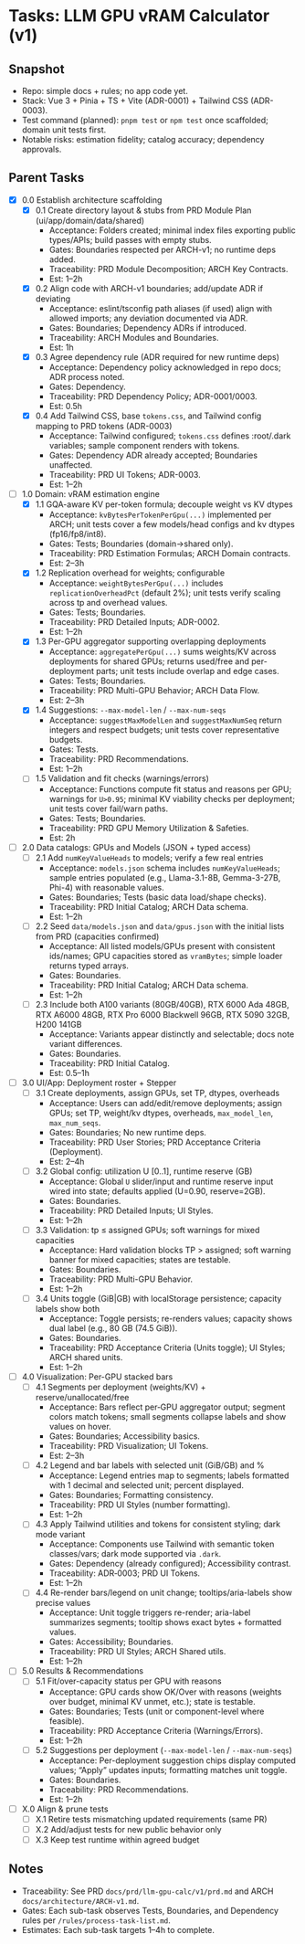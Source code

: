 # Tasks: LLM GPU vRAM Calculator (v1)

## Snapshot

- Repo: simple docs + rules; no app code yet.
- Stack: Vue 3 + Pinia + TS + Vite (ADR-0001) + Tailwind CSS (ADR-0003).
- Test command (planned): `pnpm test` or `npm test` once scaffolded; domain unit tests first.
- Notable risks: estimation fidelity; catalog accuracy; dependency approvals.

## Parent Tasks

- [x] 0.0 Establish architecture scaffolding
  - [x] 0.1 Create directory layout & stubs from PRD Module Plan (ui/app/domain/data/shared)
    - Acceptance: Folders created; minimal index files exporting public types/APIs; build passes with empty stubs.
    - Gates: Boundaries respected per ARCH-v1; no runtime deps added.
    - Traceability: PRD Module Decomposition; ARCH Key Contracts.
    - Est: 1–2h
  - [x] 0.2 Align code with ARCH-v1 boundaries; add/update ADR if deviating
    - Acceptance: eslint/tsconfig path aliases (if used) align with allowed imports; any deviation documented via ADR.
    - Gates: Boundaries; Dependency ADRs if introduced.
    - Traceability: ARCH Modules and Boundaries.
    - Est: 1h
  - [x] 0.3 Agree dependency rule (ADR required for new runtime deps)
    - Acceptance: Dependency policy acknowledged in repo docs; ADR process noted.
    - Gates: Dependency.
    - Traceability: PRD Dependency Policy; ADR-0001/0003.
    - Est: 0.5h
  - [x] 0.4 Add Tailwind CSS, base `tokens.css`, and Tailwind config mapping to PRD tokens (ADR-0003)
    - Acceptance: Tailwind configured; `tokens.css` defines :root/.dark variables; sample component renders with tokens.
    - Gates: Dependency ADR already accepted; Boundaries unaffected.
    - Traceability: PRD UI Tokens; ADR-0003.
    - Est: 1–2h

- [ ] 1.0 Domain: vRAM estimation engine
  - [x] 1.1 GQA-aware KV per-token formula; decouple weight vs KV dtypes
    - Acceptance: `kvBytesPerTokenPerGpu(...)` implemented per ARCH; unit tests cover a few models/head configs and kv dtypes (fp16/fp8/int8).
    - Gates: Tests; Boundaries (domain→shared only).
    - Traceability: PRD Estimation Formulas; ARCH Domain contracts.
    - Est: 2–3h
  - [x] 1.2 Replication overhead for weights; configurable
    - Acceptance: `weightBytesPerGpu(...)` includes `replicationOverheadPct` (default 2%); unit tests verify scaling across tp and overhead values.
    - Gates: Tests; Boundaries.
    - Traceability: PRD Detailed Inputs; ADR-0002.
    - Est: 1–2h
  - [x] 1.3 Per-GPU aggregator supporting overlapping deployments
    - Acceptance: `aggregatePerGpu(...)` sums weights/KV across deployments for shared GPUs; returns used/free and per-deployment parts; unit tests include overlap and edge cases.
    - Gates: Tests; Boundaries.
    - Traceability: PRD Multi-GPU Behavior; ARCH Data Flow.
    - Est: 2–3h
  - [x] 1.4 Suggestions: `--max-model-len` / `--max-num-seqs`
    - Acceptance: `suggestMaxModelLen` and `suggestMaxNumSeq` return integers and respect budgets; unit tests cover representative budgets.
    - Gates: Tests.
    - Traceability: PRD Recommendations.
    - Est: 1–2h
  - [ ] 1.5 Validation and fit checks (warnings/errors)
    - Acceptance: Functions compute fit status and reasons per GPU; warnings for `U>0.95`; minimal KV viability checks per deployment; unit tests cover fail/warn paths.
    - Gates: Tests; Boundaries.
    - Traceability: PRD GPU Memory Utilization & Safeties.
    - Est: 2h

- [ ] 2.0 Data catalogs: GPUs and Models (JSON + typed access)
  - [ ] 2.1 Add `numKeyValueHeads` to models; verify a few real entries
    - Acceptance: `models.json` schema includes `numKeyValueHeads`; sample entries populated (e.g., Llama-3.1-8B, Gemma-3-27B, Phi-4) with reasonable values.
    - Gates: Boundaries; Tests (basic data load/shape checks).
    - Traceability: PRD Initial Catalog; ARCH Data schema.
    - Est: 1–2h
  - [ ] 2.2 Seed `data/models.json` and `data/gpus.json` with the initial lists from PRD (capacities confirmed)
    - Acceptance: All listed models/GPUs present with consistent ids/names; GPU capacities stored as `vramBytes`; simple loader returns typed arrays.
    - Gates: Boundaries.
    - Traceability: PRD Initial Catalog; ARCH Data schema.
    - Est: 1–2h
  - [ ] 2.3 Include both A100 variants (80GB/40GB), RTX 6000 Ada 48GB, RTX A6000 48GB, RTX Pro 6000 Blackwell 96GB, RTX 5090 32GB, H200 141GB
    - Acceptance: Variants appear distinctly and selectable; docs note variant differences.
    - Gates: Boundaries.
    - Traceability: PRD Initial Catalog.
    - Est: 0.5–1h

- [ ] 3.0 UI/App: Deployment roster + Stepper
  - [ ] 3.1 Create deployments, assign GPUs, set TP, dtypes, overheads
    - Acceptance: Users can add/edit/remove deployments; assign GPUs; set TP, weight/kv dtypes, overheads, `max_model_len`, `max_num_seqs`.
    - Gates: Boundaries; No new runtime deps.
    - Traceability: PRD User Stories; PRD Acceptance Criteria (Deployment).
    - Est: 2–4h
  - [ ] 3.2 Global config: utilization U [0..1], runtime reserve (GB)
    - Acceptance: Global `U` slider/input and runtime reserve input wired into state; defaults applied (U=0.90, reserve=2GB).
    - Gates: Boundaries.
    - Traceability: PRD Detailed Inputs; UI Styles.
    - Est: 1–2h
  - [ ] 3.3 Validation: tp ≤ assigned GPUs; soft warnings for mixed capacities
    - Acceptance: Hard validation blocks TP > assigned; soft warning banner for mixed capacities; states are testable.
    - Gates: Boundaries.
    - Traceability: PRD Multi-GPU Behavior.
    - Est: 1–2h
  - [ ] 3.4 Units toggle (GiB|GB) with localStorage persistence; capacity labels show both
    - Acceptance: Toggle persists; re-renders values; capacity shows dual label (e.g., 80 GB (74.5 GiB)).
    - Gates: Boundaries.
    - Traceability: PRD Acceptance Criteria (Units toggle); UI Styles; ARCH shared units.
    - Est: 1–2h

- [ ] 4.0 Visualization: Per-GPU stacked bars
  - [ ] 4.1 Segments per deployment (weights/KV) + reserve/unallocated/free
    - Acceptance: Bars reflect per‑GPU aggregator output; segment colors match tokens; small segments collapse labels and show values on hover.
    - Gates: Boundaries; Accessibility basics.
    - Traceability: PRD Visualization; UI Tokens.
    - Est: 2–3h
  - [ ] 4.2 Legend and bar labels with selected unit (GiB/GB) and %
    - Acceptance: Legend entries map to segments; labels formatted with 1 decimal and selected unit; percent displayed.
    - Gates: Boundaries; Formatting consistency.
    - Traceability: PRD UI Styles (number formatting).
    - Est: 1–2h
  - [ ] 4.3 Apply Tailwind utilities and tokens for consistent styling; dark mode variant
    - Acceptance: Components use Tailwind with semantic token classes/vars; dark mode supported via `.dark`.
    - Gates: Dependency (already configured); Accessibility contrast.
    - Traceability: ADR‑0003; PRD UI Tokens.
    - Est: 1–2h
  - [ ] 4.4 Re-render bars/legend on unit change; tooltips/aria-labels show precise values
    - Acceptance: Unit toggle triggers re-render; aria-label summarizes segments; tooltip shows exact bytes + formatted values.
    - Gates: Accessibility; Boundaries.
    - Traceability: PRD UI Styles; ARCH Shared utils.
    - Est: 1–2h

- [ ] 5.0 Results & Recommendations
  - [ ] 5.1 Fit/over-capacity status per GPU with reasons
    - Acceptance: GPU cards show OK/Over with reasons (weights over budget, minimal KV unmet, etc.); state is testable.
    - Gates: Boundaries; Tests (unit or component-level where feasible).
    - Traceability: PRD Acceptance Criteria (Warnings/Errors).
    - Est: 1–2h
  - [ ] 5.2 Suggestions per deployment (`--max-model-len` / `--max-num-seqs`)
    - Acceptance: Per-deployment suggestion chips display computed values; “Apply” updates inputs; formatting matches unit toggle.
    - Gates: Boundaries.
    - Traceability: PRD Recommendations.
    - Est: 1–2h

- [ ] X.0 Align & prune tests
  - [ ] X.1 Retire tests mismatching updated requirements (same PR)
  - [ ] X.2 Add/adjust tests for new public behavior only
  - [ ] X.3 Keep test runtime within agreed budget

## Notes

- Traceability: See PRD `docs/prd/llm-gpu-calc/v1/prd.md` and ARCH `docs/architecture/ARCH-v1.md`.
- Gates: Each sub-task observes Tests, Boundaries, and Dependency rules per `/rules/process-task-list.md`.
- Estimates: Each sub-task targets 1–4h to complete.

